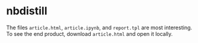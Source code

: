 # nbdistill

The files `article.html`, `article.ipynb`, and `report.tpl` are most interesting.  To see the end product, download `article.html` and open it locally.
